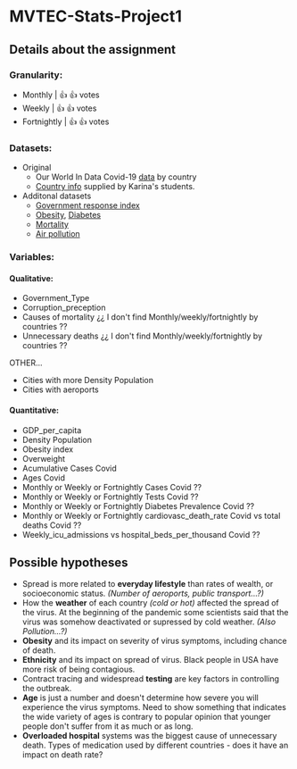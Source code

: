# MVTEC-Stats-Project1

## Details about the assignment

### Granularity:
 * Monthly | :+1: :+1: votes
 * Weekly | :+1: :+1: votes
 * Fortnightly | :+1: :+1: votes

### Datasets:
 * Original
    * Our World In Data Covid-19 [data](https://github.com/arixha/MVTEC-Stats-Project1/blob/main/owid-covid-data-131120.xlsx) by country
    * [Country info](country-info.xlsx) supplied by Karina's students.
 * Additonal datasets
    * [Government response index](https://www.bsg.ox.ac.uk/research/research-projects/coronavirus-government-response-tracker)
    * [Obesity](https://github.com/arixha/MVTEC-Stats-Project1/tree/main/our%20data/obesity%20adults%20WHO), [Diabetes](https://github.com/arixha/MVTEC-Stats-Project1/tree/main/our%20data/diabetes%20adults%20WDB)
    * [Mortality](https://github.com/arixha/MVTEC-Stats-Project1/tree/main/our%20data/data%20mortality%20causes%20WHO%202016)
    * [Air pollution](https://github.com/arixha/MVTEC-Stats-Project1/tree/main/our%20data/air%20pollution%20WDB)

### Variables:
#### Qualitative:
* Government_Type
* Corruption_preception
* Causes of mortality ¿¿ I don't find Monthly/weekly/fortnightly by countries ??
* Unnecessary deaths ¿¿ I don't find Monthly/weekly/fortnightly by countries ??

OTHER...
* Cities with more Density Population
* Cities with aeroports

#### Quantitative:
* GDP_per_capita
* Density Population
* Obesity index
* Overweight 
* Acumulative Cases Covid
* Ages Covid
* Monthly or Weekly or Fortnightly Cases Covid ??
* Monthly or Weekly or Fortnightly Tests Covid ??
* Monthly or Weekly or Fortnightly Diabetes Prevalence Covid ??
* Monthly or Weekly or Fortnightly cardiovasc_death_rate Covid vs total deaths Covid ??
* Weekly_icu_admissions vs hospital_beds_per_thousand Covid ??


## Possible hypotheses

* Spread is more related to **everyday lifestyle** than rates of wealth, or socioeconomic status. *(Number of aeroports, public transport...?)*
* How the **weather** of each country *(cold or hot)* affected the spread of the virus. At the beginning of the pandemic some scientists said that the virus was somehow deactivated or supressed by cold weather. *(Also Pollution...?)*
* **Obesity** and its impact on severity of virus symptoms, including chance of death.
* **Ethnicity** and its impact on spread of virus. Black people in USA have more risk of being contagious.
* Contract tracing and widespread **testing** are key factors in controlling the outbreak.
* **Age** is just a number and doesn't determine how severe you will experience the virus symptoms. Need to show something that indicates the wide variety of ages is contrary to popular opinion that younger people don't suffer from it as much or as long.
* **Overloaded hospital** systems was the biggest cause of unnecessary death. Types of medication used by different countries - does it have an impact on death rate?

